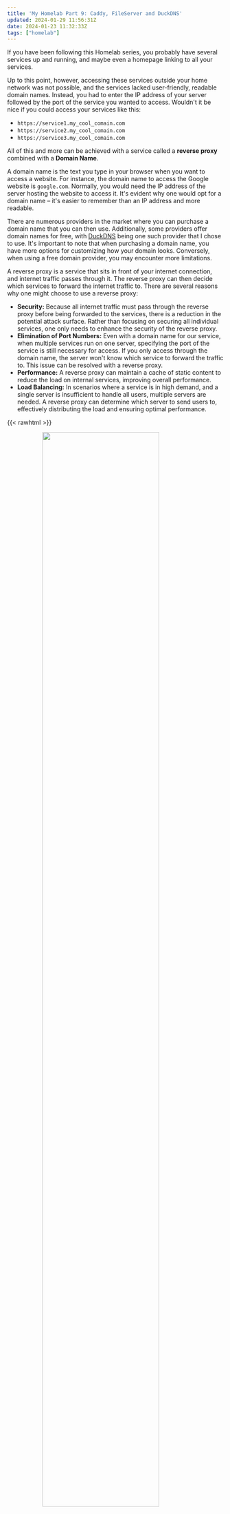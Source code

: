 ```yaml
---
title: 'My Homelab Part 9: Caddy, FileServer and DuckDNS'
updated: 2024-01-29 11:56:31Z
date: 2024-01-23 11:32:33Z
tags: ["homelab"]
---
```


If you have been following this Homelab series, you probably have several services up and running, and maybe even a homepage linking to all your services.

Up to this point, however, accessing these services outside your home network was not possible, and the services lacked user-friendly, readable domain names. Instead, you had to enter the IP address of your server followed by the port of the service you wanted to access. Wouldn't it be nice if you could access your services like this:
- `https://service1.my_cool_comain.com`
- `https://service2.my_cool_comain.com`
- `https://service3.my_cool_comain.com`

All of this and more can be achieved with a service called a **reverse proxy** combined with a **Domain Name**.

A domain name is the text you type in your browser when you want to access a website. For instance, the domain name to access the Google website is `google.com`. Normally, you would need the IP address of the server hosting the website to access it. It's evident why one would opt for a domain name – it's easier to remember than an IP address and more readable.


There are numerous providers in the market where you can purchase a domain name that you can then use. Additionally, some providers offer domain names for free, with [DuckDNS](https://www.duckdns.org/) being one such provider that I chose to use. It's important to note that when purchasing a domain name, you have more options for customizing how your domain looks. Conversely, when using a free domain provider, you may encounter more limitations.

A reverse proxy is a service that sits in front of your internet connection, and internet traffic passes through it. The reverse proxy can then decide which services to forward the internet traffic to. There are several reasons why one might choose to use a reverse proxy:
- **Security:** Because all internet traffic must pass through the reverse proxy before being forwarded to the services, there is a reduction in the potential attack surface. Rather than focusing on securing all individual services, one only needs to enhance the security of the reverse proxy. 
- **Elimination of Port Numbers:** Even with a domain name for our service, when multiple services run on one server, specifying the port of the service is still necessary for access. If you only access through the domain name, the server won't know which service to forward the traffic to. This issue can be resolved with a reverse proxy.
- **Performance:** A reverse proxy can maintain a cache of static content to reduce the load on internal services, improving overall performance.
- **Load Balancing:** In scenarios where a service is in high demand, and a single server is insufficient to handle all users, multiple servers are needed. A reverse proxy can determine which server to send users to, effectively distributing the load and ensuring optimal performance.

{{< rawhtml >}}
<figure>
    <img style="display: block; margin-left: auto; margin-right: auto; width:80%" src="/attachments/Untitled%20Diagram.drawio%281%29.png">
    <figcaption style="text-align:center">Exemplary Diagramm of a Reverse Proxy.</figcaption>
</figure>
{{< /rawhtml >}}

There are various reverse proxy options available, such a [nginx](https://www.nginx.com/), [traefik](https://traefik.io/traefik/) and [caddy](https://caddyserver.com/)  to name a few. In my setup, I opted for Caddy for three key reasons:
1. **Default HTTPS Support:** Caddy supports HTTPS by default, eliminating the need to adjust complex settings or deal with certifications to enable HTTPS functionality.
2. **Simplified Configuration:**  Caddy employs a single configuration file with a straightforward syntax to configure the entire service. This simplifies the setup process and makes it more user-friendly.
3. **Integrated File and Web Server:**  Caddy's versatility allows it to function as both a file and web server. This means you can host files from your computer and access them without requiring additional software installation for this specific purpose. 

## Using DuckDNS

To set up DuckDNS, I followed their [official guide](https://www.duckdns.org/install.jsp), which provides instructions on installing DuckDNS on your device.

Utilizing DuckDNS involves two main stages. In the first stage, you create your domain and link it to your server using its external IP. In the second stage, you create a script on your server that will automatically notify DuckDNS when the server's IP changes and update it accordingly.

Here's a brief explanation of how I did it for my Raspberry Pi server:
1. Begin by logging into the  [DuckDNS](https://www.duckdns.org) website. Upon logging in, you should see a page resembling this:

    {{< rawhtml >}}
    <figure>
        <img style="display: block; margin-left: auto; margin-right: auto; width:100%" src="/attachments/5035ba5578f1fafeb04ce7fdcc8d4634.png">
    </figure>
    {{< /rawhtml >}}

2. Enter the desired text for your domain name in the empty field and press the `add domain` button.
3. Ensure that the `current IP` field contains the external IP (not internal IP) of your server.
4. Next, log into your Raspberry Pi using `ssh` (refer to "My Homelab Part 2: DietPi").
5. Create a folder to store all the files:
	```sh
	mkdir duckdns
	cd duckdns
	nano duckdns.sh
	``` 
6. Enter the following line into the `duckdns.sh` script (refer to "My Homelab Part 2: DietPi" for how to use nano) and save the file:
	```sh
	echo url="https://www.duckdns.org/update?domains=exampledomain&token=a7c4d0ad-114e-40ef-ba1d-d217904a50f2&ip=" | curl -k -o ~/duckdns/duck.log -K -
	```
7. Make the script executable:
	```sh
	chmod 700 duck.sh
	```
8. Automate script execution with cron (see "My Homelab Part 0: Prologue" for how cron works):
	```sh
	crontab -e
	```
	Copy and paste the following text, save the file, and close it:
	```sh
	*/5 * * * * ~/duckdns/duck.sh >/dev/null 2>&1
	```
9. Test if the script is working by running it once and checking the log file for an "OK" message:
	```sh
	./duck.sh
	cat duck.log
	``` 
8. Ensure that cron is started as a service:
	```sh
	sudo service cron start
	```

With these steps, your domain name should now point to your server. However, you won't be able to access a service through your domain yet. To achieve that, you'll need to install Caddy and configure the correct port forwarding.

## Installation Caddy

To install Caddy, I followed their [officical installation guide](https://caddyserver.com/docs/install) and  [make caddy a service guide](https://caddyserver.com/docs/running#manual-installation): 

1. Begin by downloading the Caddy binary. Head over to their [download page](https://caddyserver.com/docs/install#static-binaries), choose the appropriate platform (for Raspberry Pi, it should be "Linux arm64"), and select the DuckDNS and Security module. Press download.  

2. Send the downloaded file to your server using `scp`. Ensure you have OpenSSH selected as your SSH server (refer to "My Homelab Part 2: DietPi"). I recommend naming the file `caddy` 

3. Make the file executable and assign yourself as the owner:  
	```sh
	chmod 700 caddy
	chown User_Name caddy
	```  
4. Move Caddy into your ``$PATH$``:
	```sh
	sudo mv caddy /usr/bin/
	```
5. Verify the installation by running the Caddy version command:
	```sh
	caddy version
	```
6. Create a folder for Caddy config files:
	```sh
	mkdir Caddy
	cd Caddy
	touch Caddyfile
	touch caddy.env
	cd ..
	```
7. Create a systemd unit file::
    ```sh
    nano /etc/systemd/system/caddy.service
    ```
8. Enter the following into the file, ensure you choose the correct path for `ExecStart` and `ExecReload` if your configuration file is in a different location:
	```sh
	# caddy.service
	#
	# For using Caddy with a config file.
	#
	# Make sure the ExecStart and ExecReload commands are correct
	# for your installation.
	#
	# See https://caddyserver.com/docs/install for instructions.
	#
	# WARNING: This service does not use the --resume flag, so if you
	# use the API to make changes, they will be overwritten by the
	# Caddyfile next time the service is restarted. If you intend to
	# use Caddy's API to configure it, add the --resume flag to the
	# `caddy run` command or use the caddy-api.service file instead.

	[Unit]
	Description=Caddy
	Documentation=https://caddyserver.com/docs/
	After=network.target network-online.target
	Requires=network-online.target

	[Service]
	Type=notify
	User=caddy
	Group=caddy
	ExecStart=/usr/bin/caddy run --environ --config /root/caddy/Caddyfile --envfile /root/caddy/caddy.env
	ExecReload=/usr/bin/caddy reload --config /root/caddy/Caddyfile --envfile /root/caddy/caddy.env --force
	TimeoutStopSec=5s
	LimitNOFILE=1048576
	LimitNPROC=512
	PrivateTmp=true
	ProtectSystem=full
	AmbientCapabilities=CAP_NET_ADMIN CAP_NET_BIND_SERVICE

	[Install]
	WantedBy=multi-user.target
	```
9. Start Caddy as a service by typing:
	```sh
	sudo systemctl daemon-reload
	sudo systemctl enable --now caddy
	```
10. To verify that it's running, use:
	```sh
	systemctl status caddy
	```
11. Caddy won't work yet as your configuration file is still empty. Check out the next section for configuration details, and then restart Caddy with the following commands:
	```sh
	systemctl stop caddy
	systemctl start caddy
	systemctl status caddy
	```

## Configuration Caddy

All your Caddy configurations will be done in the previously created Caddy folder, which includes two files: the Caddyfile for configurations and the caddy.env file to store environmental variables. If you are unsure about anything or need guidance, refer to the [caddy documentation](https://caddyserver.com/docs/).

Firstly, open the `caddy.env` file and enter the ports for all your running services, along with a name, and the domain. The file should look like this:
```env
DOMAIN=name_of_your_domain.duckdns.org
DUCKDNS_TOKEN=your_duck_dns_token
VAULTWARDEN_PORT=150
HOMEPAGE_PORT=3000
SYNCTHING_PORT=8384
CALIBRE_PORT=8083
UPTIME_PORT=3001
HOME_ASSISTANT_PORT=8123
MQT_PORT=8888
``` 
These variables will be used in the `Caddyfile`. Using variables allows easy modification of ports without changing every occurrence in the `Caddyfile`.

For a simple forwarding from your domain to your homepage, insert the following into the `Caddyfile` :
```
{$DOMAIN} {
    reverse_proxy localhost:{$HOMEPAGE_PORT}
}
```

Save the file and restart Caddy. However, accessing your homepage through your domain won't work yet because you need to port forward and instruct Caddy to use DuckDNS as the domain.


### DuckDNS

Until now, Caddy is aware that it should listen to your domain and forward it to your homepage. However, it won't function without Caddy knowing your DuckDNS token. Therefore, you need to set the token in your `caddy.env` file. To inform Caddy about using the token, add the following to your `Caddyfile`:
```
(tls) {
     tls {
        dns duckdns {$DUCKDNS_TOKEN}
    }
}
```

When you want to utilize the domain on one of your services, you can import it as follows:
```
{$DOMAIN} {
	import tls	
	
	reverse_proxy localhost:{$HOMEPAGE_PORT}
}
```

Caddy will now use your DuckDNS token to request HTTPS certificates from the [Let's Encrypt](https://letsencrypt.org/) server, 
enabling you to access your site through HTTPS via your domain name.

Keep in mind: It may take up to 24 hours for the [Let's Encrypt](https://letsencrypt.org/) server to issue your certificate. Therefore, it might take some time before you can access your website via HTTPS.

### Port Forward

By default, your router is configured to reject all incoming internet traffic for security reasons, preventing unauthorized access to your network. However, this poses a challenge for accessing your hosted services from outside your network. The solution is port forwarding.

Think of a port as a door – port forwarding allows you to open this door and allow internet traffic inside. However, it comes with risks, as malicious actors could also exploit this open door. It is crucial to only open ports that you are confident cannot be misused.

To access services behind your Caddy reverse proxy, you need to port forward ports 80 and 443, responsible for HTTP and HTTPS, respectively. To find out how to port forward with your specific router, search the internet for your router model followed by "How to port forward."

### File Server

Another useful thing that caddy can do is host a fileserver.
A fileserver host a bunch of files making them accessible through the internet.
Because it allows the hosting of static files, it also allows you to host your own website by hosting `.html` files through the same principal.

<figure>
    <img style="display: block; margin-left: auto; margin-right: auto; width:100%" src="/attachments/c630caf59f1f3fd601872b7b2d7abe63.png">
</figure>

If you want to use a file server you need the following code in your webserver:
```
files.{$DOMAIN} {

   root * /path/towards/files
   file_server browse
}
```
Using "files.{$DOMAIN}" ensures that I will later be able to access my files trhough the use of the following URL: `htpps:///files.your_domain_name`.
The file server of caddy has a bunch of more settings that can be adjusted like compression, root of the files, files to hide and more, to see a full list click [here](https://caddyserver.com/docs/caddyfile/directives/file_server).

### HTTP header

HTTP headers enable the client and server to exchange additional information with an HTTP request or response, contributing to website security. The OWASP [HTTP Headers Cheat Sheet]((https://cheatsheetseries.owasp.org/cheatsheets/HTTP_Headers_Cheat_Sheet.html)) offers a comprehensive overview of possible headers, and it is advisable to follow their recommendations when setting HTTP header. You can assess the security of your website using [securityheaders.com](https://securityheaders.com/), which evaluates your website's headers and provides a ranking based on them.

HTTP headers let the client and the server pass additional information with an HTTP request or response. 

To set your headers in Caddy, use the following code:
```
(header) {
	header {
		Strict-Transport-Security "max-age=31536000; includeSubdomains"
		X-XSS-Protection "1; mode=block"
		X-Content-Type-Options "nosniff"
		Referrer-Policy "same-origin"
		X-Frame-Options "ALLOW-FROM *.{$DOMAIN}"
		-Server
		Content-Security-Policy "frame-ancestors {$DOMAIN} *.{$DOMAIN}"
		Permissions-Policy "geolocation=(self {$DOMAIN} *.{$DOMAIN}), microphone=()"
        }
}
```

And later when you want to use it you can simply import it like this:
```
{$DOMAIN} {
	import tls
	import header

	reverse_proxy localhost:{$HOMEPAGE_PORT}
}
```

### Adding an Authentication Portal

For this section to work, you need to download Caddy with the Security module selected.

Even though most services have their own authentication methods, adding an extra layer of security with a portal before the user reaches your homepage might be desirable.

<figure>
    <img style="display: block; margin-left: auto; margin-right: auto; width:60%" src="/attachments/Screenshot%20from%202024-01-24%2006-44-08.png">
    <figcaption>Authentication Portal</figcaption>
</figure>

To add the authentication site to Caddy, use the following code:
```
{
    order authenticate before respond
    order authorize before reverse_proxy
    
    security {
    	local identity store localdb {
            realm local
            path /etc/caddy/auth/local/users.json
        }
    	authentication portal myportal {
	    enable identity store localdb
	    cookie domain {$DOMAIN}
	    cookie lifetime 172800 # 48 hours in seconds
	    transform user {
		match email schuppsimon5@gmail.com
		action add role authp/user
	    }
	}  
        authorization policy admin_policy {
           set auth url https://auth.{$DOMAIN}
           allow roles authp/user
       }
    }
}
```
(I got the cookie lifetime never correctly work for me, If someone knows why, shoot me an email)

If you now want to add this security portal to a site of you, you can do the following:
```
{$DOMAIN} {
	import tls
	import header

	authorize with admin_policy
	reverse_proxy localhost:{$HOMEPAGE_PORT}
}
``` 

### Services and Reverse Proxies

Not every service works seamlessly with a reverse proxy. Some may require specific settings or the configuration of the domain name. In such cases, consult the documentation for information on using reverse proxies with the respective service.

It's worth noting that some services may not work at all. For instance, HomeAssistant may pose challenges, and accessing it might be limited to only the home network using an IP address.

## Full Caddyfile

Here's my full Caddyfile for reference:
{{< details "Click here to show it" >}}
```
{
    order authenticate before respond
    order authorize before reverse_proxy
    
    security {
    	local identity store localdb {
            realm local
            path /etc/caddy/auth/local/users.json
        }
    	authentication portal myportal {
	    enable identity store localdb
	    cookie domain {$DOMAIN}
            cookie lifetime 86400 # 24h	    
            cookie samesite lax
            cookie insecure off            

            ui {
                links {
                  "My Identity" "/whoami"
                }
            }
            
            transform user {
		match email schuppsimon5@gmail.com
		action add role authp/user
	    }
	}  
        authorization policy admin_policy {
           set auth url https://auth.{$DOMAIN}
           allow roles authp/user
       }
    }
}

(header) {
	header {
		Strict-Transport-Security "max-age=31536000; includeSubdomains"
		X-XSS-Protection "1; mode=block"
		X-Content-Type-Options "nosniff"
		Referrer-Policy "same-origin"
		X-Frame-Options "ALLOW-FROM *.{$DOMAIN}"
		-Server
		Content-Security-Policy "frame-ancestors {$DOMAIN} *.{$DOMAIN}"
		Permissions-Policy "geolocation=(self {$DOMAIN} *.{$DOMAIN}), microphone=()"
        }
}

(tls) {
     tls {
        dns duckdns {$DUCKDNS_TOKEN}
    }
}

auth.{$DOMAIN} {
    import header
	
    authenticate with myportal
}

{$DOMAIN} {
    import tls
    import header
    
    authorize with admin_policy
    reverse_proxy localhost:{$HOMEPAGE_PORT}
}

vaultwarden.{$DOMAIN} {
    import tls
    # import header
    # i think with the header doesnt work
    
    reverse_proxy localhost:{$VAULTWARDEN_PORT}
}

rss.{$DOMAIN} {
    import tls
    # import header
    # i think with the header doesnt work    

    authorize with admin_policy
    reverse_proxy localhost:{$RSS_PORT}
}

calibre.{$DOMAIN} {
    import tls
    import header
    
    authorize with admin_policy
    reverse_proxy localhost:{$CALIBRE_PORT}
}

uptime.{$DOMAIN} {
    import tls
    import header
    
    authorize with admin_policy
    reverse_proxy localhost:{$UPTIME_PORT}
}

syncthing.{$DOMAIN} {
    import tls
    import header
    
    authorize with admin_policy
    reverse_proxy localhost:{$SYNCTHING_PORT}
}

netdata.{$DOMAIN} {
    import tls
    import header
    
    authorize with admin_policy
    reverse_proxy localhost:{$NETDATA} 
}

media.{$DOMAIN} {
   import tls
   import header

   authorize with admin_policy
   root * /mnt/externalDisk/media
   file_server browse
}

wg.{$DOMAIN} {
   import tls
   import header

   authorize with admin_policy
   reverse_proxy localhost:{$WG_PORT}
}
```
{{< /details >}}


---
References:
- [Blog Post about Authentication Portal](https://blog.sjain.dev/caddy-sso/)
- [Caddy Documentation](https://caddyserver.com/)
- [Security Headers](https://cheatsheetseries.owasp.org/cheatsheets/HTTP_Headers_Cheat_Sheet.html)
